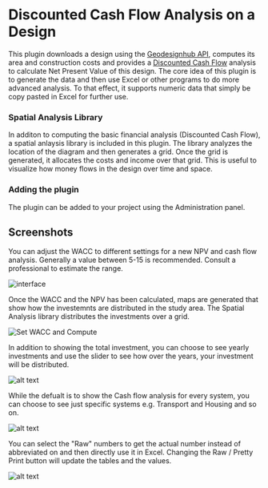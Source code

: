 # Discounted Cash Flow Analysis on a Design
This plugin downloads a design using the [Geodesignhub API](https://www.geodesignhub.com/api/), computes its area and construction costs and provides a [Discounted Cash Flow](https://en.wikipedia.org/wiki/Discounted_cash_flow) analysis to calculate Net Present Value of this design. The core idea of this plugin is to generate the data and then use Excel or other programs to do more advanced analysis. To that effect, it supports numeric data that simply be copy pasted in Excel for further use. 

### Spatial Analysis Library
In additon to computing the basic financial analysis (Discounted Cash Flow), a spatial anlaysis library is included in this plugin. The library analyzes the location of the diagram and then generates a grid. Once the grid is generated, it allocates the costs and income over that grid. This is useful to visualize how money flows in the design over time and space. 

### Adding the plugin
The plugin can be added to your project using the Administration panel. 

## Screenshots
You can adjust the WACC to different settings for a new NPV and cash flow analysis. Generally a value between 5-15 is recommended. Consult a professional to estimate the range. 

![interface][ui]

[ui]: https://i.imgur.com/ERVGb6z.png "User Interface"

Once the WACC and the NPV has been calculated, maps are generated that show how the investemnts are distributed in the study area. The Spatial Analysis library distributes the investments over a grid. 

![Set WACC and Compute][waccandslider]

[waccandslider]: https://i.imgur.com/jkNliPI.png "Design Discounted Cash Flow Analysis"

In addition to showing the total investment, you can choose to see yearly investments and use the slider to see how over the years, your investment will be distributed. 

![alt text][yearlyortotal]

[yearlyortotal]: https://i.imgur.com/W0m4srV.png "Design Discounted Cash Flow Analysis"

While the defualt is to show the Cash flow analysis for every system, you can choose to see just specific systems e.g. Transport and Housing and so on. 

![alt text][filterbysystem]

[filterbysystem]: https://i.imgur.com/T5ccYlb.png "Design Discounted Cash Flow Analysis"

You can select the "Raw" numbers to get the actual number instead of abbreviated on and then directly use it in Excel. Changing the Raw / Pretty Print button will update the tables and the values. 

![alt text][finstatement]

[finstatement]: https://i.imgur.com/zyOa2uJ.png "Design Discounted Cash Flow Analysis"


